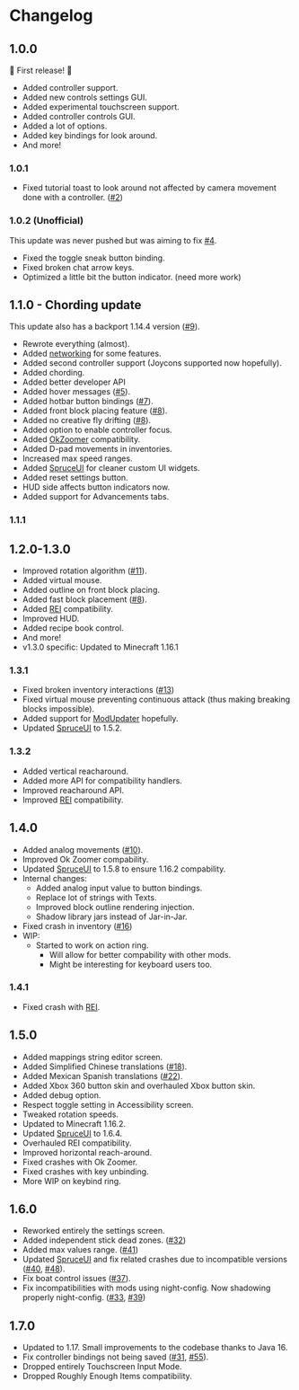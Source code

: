 # Changelog

## 1.0.0

:tada: First release! :tada: 

- Added controller support.
- Added new controls settings GUI.
- Added experimental touchscreen support.
- Added controller controls GUI.
- Added a lot of options.
- Added key bindings for look around.
- And more!

### 1.0.1

- Fixed tutorial toast to look around not affected by camera movement done with a controller. ([#2](https://github.com/LambdAurora/LambdaControls/issues/2))

### 1.0.2 (Unofficial)

This update was never pushed but was aiming to fix [#4](https://github.com/LambdAurora/LambdaControls/issues/4).

- Fixed the toggle sneak button binding.
- Fixed broken chat arrow keys.
- Optimized a little bit the button indicator. (need more work)

## 1.1.0 - Chording update

This update also has a backport 1.14.4 version ([#9](https://github.com/LambdAurora/LambdaControls/issues/9)).

- Rewrote everything (almost).
- Added [networking](https://github.com/LambdAurora/LambdaControls/wiki/LambdaControls-Networking) for some features.
- Added second controller support (Joycons supported now hopefully).
- Added chording.
- Added better developer API
- Added hover messages ([#5](https://github.com/LambdAurora/LambdaControls/issues/5)).
- Added hotbar button bindings ([#7](https://github.com/LambdAurora/LambdaControls/issues/7)).
- Added front block placing feature ([#8](https://github.com/LambdAurora/LambdaControls/issues/8)).
- Added no creative fly drifting ([#8](https://github.com/LambdAurora/LambdaControls/issues/8)).
- Added option to enable controller focus.
- Added [OkZoomer](https://github.com/joaoh1/OkZoomer) compatibility.
- Added D-pad movements in inventories.
- Increased max speed ranges.
- Added [SpruceUI](https://github.com/LambdAurora/SpruceUI) for cleaner custom UI widgets.
- Added reset settings button.
- HUD side affects button indicators now.
- Added support for Advancements tabs.

### 1.1.1

## 1.2.0-1.3.0

- Improved rotation algorithm ([#11](https://github.com/LambdAurora/LambdaControls/issues/11)).
- Added virtual mouse.
- Added outline on front block placing.
- Added fast block placement ([#8](https://github.com/LambdAurora/LambdaControls/issues/8)).
- Added [REI](https://www.curseforge.com/minecraft/mc-mods/roughly-enough-items) compatibility.
- Improved HUD.
- Added recipe book control.
- And more!
- v1.3.0 specific: Updated to Minecraft 1.16.1

### 1.3.1

- Fixed broken inventory interactions ([#13](https://github.com/LambdAurora/LambdaControls/issues/13))
- Fixed virtual mouse preventing continuous attack (thus making breaking blocks impossible).
- Added support for [ModUpdater](https://gitea.thebrokenrail.com/TheBrokenRail/ModUpdater) hopefully.
- Updated [SpruceUI](https://github.com/LambdAurora/SpruceUI) to 1.5.2.

### 1.3.2

- Added vertical reacharound.
- Added more API for compatibility handlers.
- Improved reacharound API.
- Improved [REI](https://www.curseforge.com/minecraft/mc-mods/roughly-enough-items) compatibility.

## 1.4.0

 - Added analog movements ([#10](https://github.com/LambdAurora/LambdaControls/issues/10)).
 - Improved Ok Zoomer compability.
 - Updated [SpruceUI](https://github.com/LambdAurora/SpruceUI) to 1.5.8 to ensure 1.16.2 compability.
 - Internal changes:
   - Added analog input value to button bindings.
   - Replace lot of strings with Texts.
   - Improved block outline rendering injection.
   - Shadow library jars instead of Jar-in-Jar.
 - Fixed crash in inventory ([#16](https://github.com/LambdAurora/LambdaControls/issues/16))
 - WIP:
   - Started to work on action ring.
     - Will allow for better compability with other mods.
     - Might be interesting for keyboard users too.

### 1.4.1

 - Fixed crash with [REI](https://www.curseforge.com/minecraft/mc-mods/roughly-enough-items).
 
## 1.5.0

 - Added mappings string editor screen.
 - Added Simplified Chinese translations ([#18](https://github.com/LambdAurora/LambdaControls/pull/18)).
 - Added Mexican Spanish translations ([#22](https://github.com/LambdAurora/LambdaControls/pull/22)).
 - Added Xbox 360 button skin and overhauled Xbox button skin.
 - Added debug option.
 - Respect toggle setting in Accessibility screen.
 - Tweaked rotation speeds.
 - Updated to Minecraft 1.16.2.
 - Updated [SpruceUI] to 1.6.4.
 - Overhauled REI compatibility.
 - Improved horizontal reach-around.
 - Fixed crashes with Ok Zoomer.
 - Fixed crashes with key unbinding.
 - More WIP on keybind ring.

## 1.6.0

- Reworked entirely the settings screen.
- Added independent stick dead zones. ([#32](https://github.com/LambdAurora/LambdaControls/issues/32))
- Added max values range. ([#41](https://github.com/LambdAurora/LambdaControls/issues/41))
- Updated [SpruceUI] and fix related crashes due to incompatible versions ([#40](https://github.com/LambdAurora/LambdaControls/issues/40), [#48](https://github.com/LambdAurora/LambdaControls/issues/48)).
- Fix boat control issues ([#37](https://github.com/LambdAurora/LambdaControls/issues/37)).
- Fix incompatibilities with mods using night-config. Now shadowing properly night-config. ([#33](https://github.com/LambdAurora/LambdaControls/issues/33), [#39](https://github.com/LambdAurora/LambdaControls/issues/39))

## 1.7.0

- Updated to 1.17.
 Small improvements to the codebase thanks to Java 16.
- Fix controller bindings not being saved ([#31](https://github.com/LambdAurora/LambdaControls/issues/31), [#55](https://github.com/LambdAurora/LambdaControls/issues/55)).
- Dropped entirely Touchscreen Input Mode.
- Dropped Roughly Enough Items compatibility.

[SpruceUI]: https://github.com/LambdAurora/SpruceUI